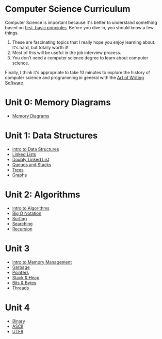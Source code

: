 # Computer Science Curriculum

Computer Science is important because it's better to understand something based on [first, basic principles](https://www.youtube.com/watch?v=L-s_3b5fRd8&t=22m38s). Before you dive in, you should know a few things.

1. These are fascinating topics that I really hope you enjoy learning about. It's hard, but totally worth it!
2. Most of this will be useful in the job interview process.
3. You don't need a computer science degree to learn about computer science.

Finally, I think it's appropriate to take 10 minutes to explore the history of computer science and programming in general with the [Art of Writing Software](https://www.youtube.com/watch?v=QdVFvsCWXrA).

# Unit 0: Memory Diagrams

* [Memory Diagrams](Unit-0/01-memory-diagrams.md)

# Unit 1: Data Structures
* [Intro to Data Structures](Unit-1/01-intro-to-data-structures.md)
* [Linked Lists](Unit-1/02-linked-list.md)
* [Doubly Linked List](Unit-1/03-doubly-linked-list.md)
* [Queues and Stacks](Unit-1/04-stacks-and-queues.md)
* [Trees](Unit-1/05-trees.md)
* [Graphs](Unit-1/06-graphs.md)

# Unit 2: Algorithms
* [Intro to Algorithms](Unit-2/01-intro-to-algorithms.md)
* [Big O Notation](Unit-2/02-big-o-notation.md)
* [Sorting](Unit-2/03-sorting.md)
* [Searching](Unit-2/04-searching.md)
* [Recursion](Unit-2/05-recursion.md)


# Unit 3
* [Intro to Memory Management](Unit-3/01-intro-to-memory.md)
* [Garbage](Unit-3/02-garbage.md)
* [Pointers](Unit-3/03-pointers.md)
* [Stack & Heap](Unit-3/04-stack-and-heap.md)
* [Bits & Bytes](05-bits-and-bytes.md)
* [Threads](Unit-3/06-threads.md)

# Unit 4
* [Binary](Unit-4/01-binary.md)
* [ASCII](Unit-4/02-ascii.md)
* [UTF8](03-utf.md)
